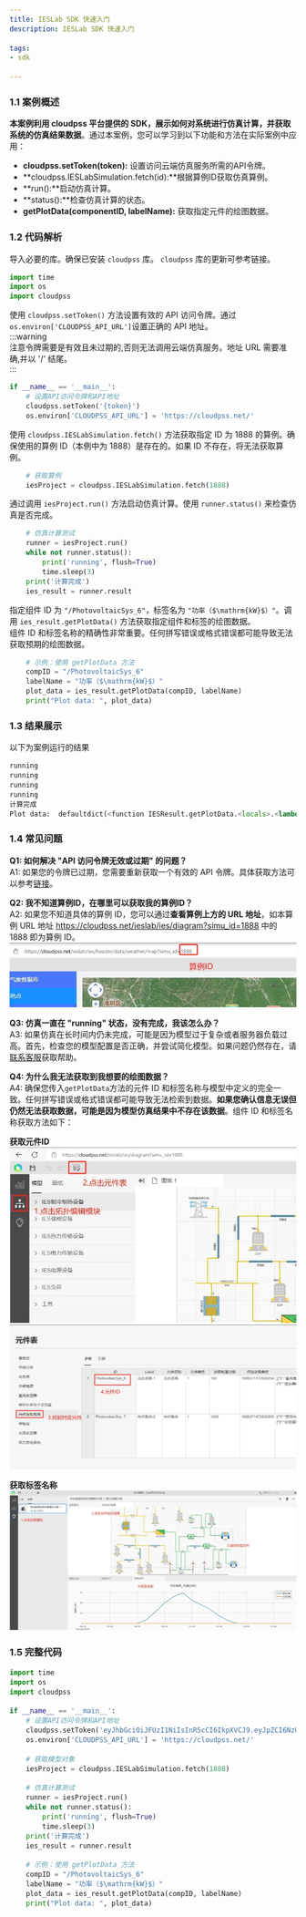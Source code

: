 ```yaml
---
title: IESLab SDK 快速入门
description: IESLab SDK 快速入门

tags:
- sdk

---
```


### 1.1 案例概述
**本案例利用 cloudpss 平台提供的 SDK，展示如何对系统进行仿真计算，并获取系统的仿真结果数据**。通过本案例，您可以学习到以下功能和方法在实际案例中应用：
- **cloudpss.setToken(token):** 设置访问云端仿真服务所需的API令牌。 
- **cloudpss.IESLabSimulation.fetch(id):**根据算例ID获取仿真算例。 
- **run():**启动仿真计算。
- **status():**检查仿真计算的状态。
- **getPlotData(componentID, labelName):** 获取指定元件的绘图数据。


### 1.2 代码解析
导入必要的库。确保已安装 `cloudpss` 库。 `cloudpss` 库的更新可参考链接。
```python
import time
import os
import cloudpss
```
使用 `cloudpss.setToken()` 方法设置有效的 API 访问令牌。通过`os.environ['CLOUDPSS_API_URL']`设置正确的 API 地址。  
:::warning  
注意令牌需要是有效且未过期的,否则无法调用云端仿真服务。地址 URL 需要准确,并以 '/' 结尾。  
::: 
```python
if __name__ == '__main__':    
    # 设置API访问令牌和API地址
    cloudpss.setToken('{token}')
    os.environ['CLOUDPSS_API_URL'] = 'https://cloudpss.net/'
```
使用 `cloudpss.IESLabSimulation.fetch()` 方法获取指定 ID 为 1888 的算例。确保使用的算例 ID（本例中为 1888）是存在的。如果 ID 不存在，将无法获取算例。
```python
    # 获取算例
    iesProject = cloudpss.IESLabSimulation.fetch(1888)    
```
通过调用 `iesProject.run()` 方法启动仿真计算。使用 `runner.status()` 来检查仿真是否完成。
```python 
    # 仿真计算测试
    runner = iesProject.run()
    while not runner.status():
        print('running', flush=True)
        time.sleep(3)
    print('计算完成')
    ies_result = runner.result
```
指定组件 ID 为 `"/PhotovoltaicSys_6"`，标签名为 `"功率（$\mathrm{kW}$）"`。调用 `ies_result.getPlotData()` 方法获取指定组件和标签的绘图数据。  
组件 ID 和标签名称的精确性非常重要。任何拼写错误或格式错误都可能导致无法获取预期的绘图数据。
```python
    # 示例：使用 getPlotData 方法
    compID = "/PhotovoltaicSys_6"
    labelName = "功率（$\mathrm{kW}$）"
    plot_data = ies_result.getPlotData(compID, labelName)
    print("Plot data: ", plot_data) 
```

### 1.3 结果展示
以下为案例运行的结果
```python
running
running
running
running
计算完成
Plot data:  defaultdict(<function IESResult.getPlotData.<locals>.<lambda> at 0x000001E417B7B920>, {'有功功率': {'x': ['2021-01-01 00:00:00', '2021-01-01 01:00:00', '2021-01-01 02:00:00', '2021-01-01 03:00:00', '2021-01-01 04:00:00', '2021-01-01 05:00:00', '2021-01-01 06:00:00', '2021-01-01 07:00:00', '2021-01-01 08:00:00', '2021-01-01 09:00:00', '2021-01-01 10:00:00', '2021-01-01 11:00:00', '2021-01-01 12:00:00', '2021-01-01 13:00:00', '2021-01-01 14:00:00', '2021-01-01 15:00:00', '2021-01-01 16:00:00', '2021-01-01 17:00:00', '2021-01-01 18:00:00', '2021-01-01 19:00:00', '2021-01-01 20:00:00', '2021-01-01 21:00:00', '2021-01-01 22:00:00', '2021-01-01 23:00:00'], 'y': [0.0, 0.0, 0.0, 0.0, 0.0, 0.0, 0.0, 2.83453077690992, 14.606343058556925, 29.867047880425343, 35.292360874944606, 32.42029908112464, 17.067628492714082, 18.197775497994073, 15.81915160011411, 7.335965942276747, 1.3796850340064308, 0.0, 0.0, 0.0, 0.0, 0.0, 0.0, 0.0]}, '无功功率': {'x': ['2021-01-01 00:00:00', '2021-01-01 01:00:00', '2021-01-01 02:00:00', '2021-01-01 03:00:00', '2021-01-01 04:00:00', '2021-01-01 05:00:00', '2021-01-01 06:00:00', '2021-01-01 07:00:00', '2021-01-01 08:00:00', '2021-01-01 09:00:00', '2021-01-01 10:00:00', '2021-01-01 11:00:00', '2021-01-01 12:00:00', '2021-01-01 13:00:00', '2021-01-01 14:00:00', '2021-01-01 15:00:00', '2021-01-01 16:00:00', '2021-01-01 17:00:00', '2021-01-01 18:00:00', '2021-01-01 19:00:00', '2021-01-01 20:00:00', '2021-01-01 21:00:00', '2021-01-01 22:00:00', '2021-01-01 23:00:00'], 'y': [0.0, 0.0, 0.0, 0.0, 0.0, 0.0, 0.0, 0.0, 0.0, 0.0, 0.0, 0.0, 0.0, 0.0, 0.0, 0.0, 0.0, 0.0, 0.0, 0.0, 0.0, 0.0, 0.0, 0.0]}})
```


### 1.4 常见问题

**Q1: 如何解决 "API 访问令牌无效或过期" 的问题？**  
A1: 如果您的令牌已过期，您需要重新获取一个有效的 API 令牌。具体获取方法可以参考[链接](#)。

**Q2: 我不知道算例ID，在哪里可以获取我的算例ID？**  
A2: 如果您不知道具体的算例 ID，您可以通过**查看算例上方的 URL 地址**，如本算例 URL 地址 https://cloudpss.net/ieslab/ies/diagram?simu_id=1888 中的 1888 即为算例 ID。
![算例ID](./exampleID.png "算例ID")

**Q3: 仿真一直在 "running" 状态，没有完成，我该怎么办？**  
A3: 如果仿真在长时间内仍未完成，可能是因为模型过于复杂或者服务器负载过高。首先，检查您的模型配置是否正确，并尝试简化模型。如果问题仍然存在，请[联系客服](#)获取帮助。

**Q4: 为什么我无法获取到我想要的绘图数据？**  
A4: 确保您传入`getPlotData`方法的元件 ID 和标签名称与模型中定义的完全一致。任何拼写错误或格式错误都可能导致无法检索到数据。**如果您确认信息无误但仍然无法获取数据，可能是因为模型仿真结果中不存在该数据**。组件 ID 和标签名称获取方法如下：

**获取元件ID**  
![元件表](./component_list.png "元件表")
![元件ID](./componentID.png "元件ID")

**获取标签名称**
![标签名称](./label_name.png "标签名称")

### 1.5 完整代码
```python showLineNumbers
import time
import os
import cloudpss

if __name__ == '__main__':    
    # 设置API访问令牌和API地址
    cloudpss.setToken('eyJhbGciOiJFUzI1NiIsInR5cCI6IkpXVCJ9.eyJpZCI6NzUyNywidXNlcm5hbWUiOiJsaXUxNTk2MzIiLCJzY29wZXMiOlsibW9kZWw6OTgzNjciLCJmdW5jdGlvbjo5ODM2NyIsImFwcGxpY2F0aW9uOjMyODMxIl0sInJvbGVzIjpbImxpdTE1OTYzMiJdLCJ0eXBlIjoiYXBwbHkiLCJleHAiOjE3NDIxMTIyMTEsIm5vdGUiOiJTREvmoYjkvosiLCJpYXQiOjE3MTEwMDgyMTF9.Bg3MC1ETj-0Pik7YCfH0QQsFJQlNUnengWeywBOa4Rq9YlEYvYrdkRAKKzWnHv40FeUhyNBLoCyGr5kxzKapgw')
    os.environ['CLOUDPSS_API_URL'] = 'https://cloudpss.net/'
    
    # 获取模型对象
    iesProject = cloudpss.IESLabSimulation.fetch(1888)    

    # 仿真计算测试
    runner = iesProject.run()
    while not runner.status():
        print('running', flush=True)
        time.sleep(3)
    print('计算完成')
    ies_result = runner.result

    # 示例：使用 getPlotData 方法
    compID = "/PhotovoltaicSys_6"
    labelName = "功率（$\mathrm{kW}$）"
    plot_data = ies_result.getPlotData(compID, labelName)
    print("Plot data: ", plot_data) 
```
